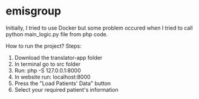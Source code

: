 # emisgroup

Initially, I tried to use Docker but some problem occured when I tried to call python main_logic.py file from php code.

How to run the project?
Steps:
  1. Download the translator-app folder
  2. In terminal go to src folder
  3. Run: php -S 127.0.0.1:8000
  4. In website run: localhost:8000
  5. Press the "Load Patients' Data" button
  6. Select your required patient's information
